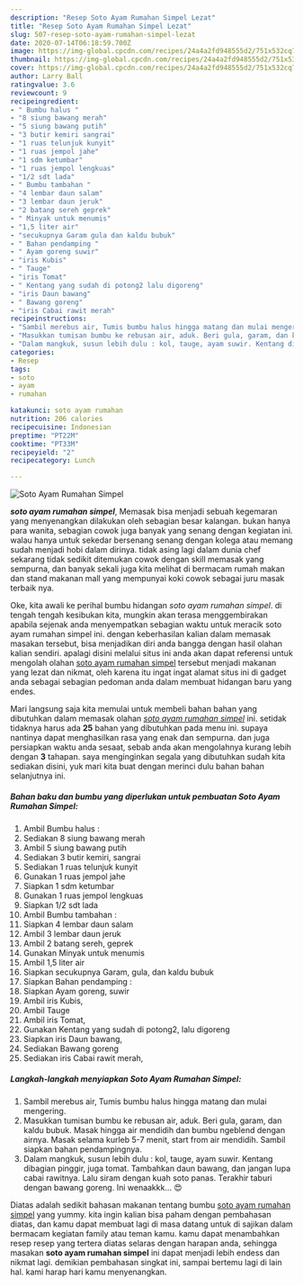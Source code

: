 ```yaml
---
description: "Resep Soto Ayam Rumahan Simpel Lezat"
title: "Resep Soto Ayam Rumahan Simpel Lezat"
slug: 507-resep-soto-ayam-rumahan-simpel-lezat
date: 2020-07-14T06:18:59.700Z
image: https://img-global.cpcdn.com/recipes/24a4a2fd948555d2/751x532cq70/soto-ayam-rumahan-simpel-foto-resep-utama.jpg
thumbnail: https://img-global.cpcdn.com/recipes/24a4a2fd948555d2/751x532cq70/soto-ayam-rumahan-simpel-foto-resep-utama.jpg
cover: https://img-global.cpcdn.com/recipes/24a4a2fd948555d2/751x532cq70/soto-ayam-rumahan-simpel-foto-resep-utama.jpg
author: Larry Ball
ratingvalue: 3.6
reviewcount: 9
recipeingredient:
- " Bumbu halus "
- "8 siung bawang merah"
- "5 siung bawang putih"
- "3 butir kemiri sangrai"
- "1 ruas telunjuk kunyit"
- "1 ruas jempol jahe"
- "1 sdm ketumbar"
- "1 ruas jempol lengkuas"
- "1/2 sdt lada"
- " Bumbu tambahan "
- "4 lembar daun salam"
- "3 lembar daun jeruk"
- "2 batang sereh geprek"
- " Minyak untuk menumis"
- "1,5 liter air"
- "secukupnya Garam gula dan kaldu bubuk"
- " Bahan pendamping "
- " Ayam goreng suwir"
- "iris Kubis"
- " Tauge"
- "iris Tomat"
- " Kentang yang sudah di potong2 lalu digoreng"
- "iris Daun bawang"
- " Bawang goreng"
- "iris Cabai rawit merah"
recipeinstructions:
- "Sambil merebus air, Tumis bumbu halus hingga matang dan mulai mengering."
- "Masukkan tumisan bumbu ke rebusan air, aduk. Beri gula, garam, dan kaldu bubuk. Masak hingga air mendidih dan bumbu ngeblend dengan airnya. Masak selama kurleb 5-7 menit, start from air mendidih. Sambil siapkan bahan pendampingnya."
- "Dalam mangkuk, susun lebih dulu : kol, tauge, ayam suwir. Kentang dibagian pinggir, juga tomat. Tambahkan daun bawang, dan jangan lupa cabai rawitnya. Lalu siram dengan kuah soto panas. Terakhir taburi dengan bawang goreng. Ini wenaakkk... 😍"
categories:
- Resep
tags:
- soto
- ayam
- rumahan

katakunci: soto ayam rumahan 
nutrition: 206 calories
recipecuisine: Indonesian
preptime: "PT22M"
cooktime: "PT33M"
recipeyield: "2"
recipecategory: Lunch

---
```



![Soto Ayam Rumahan Simpel](https://img-global.cpcdn.com/recipes/24a4a2fd948555d2/751x532cq70/soto-ayam-rumahan-simpel-foto-resep-utama.jpg)

<b><i>soto ayam rumahan simpel</i></b>, Memasak bisa menjadi sebuah kegemaran yang menyenangkan dilakukan oleh sebagian besar kalangan. bukan hanya para wanita, sebagian cowok juga banyak yang senang dengan kegiatan ini. walau hanya untuk sekedar bersenang senang dengan kolega atau memang sudah menjadi hobi dalam dirinya. tidak asing lagi dalam dunia chef sekarang tidak sedikit ditemukan cowok dengan skill memasak yang sempurna, dan banyak sekali juga kita melihat di bermacam rumah makan dan stand makanan mall yang mempunyai koki cowok sebagai juru masak terbaik nya.



Oke, kita awali ke perihal bumbu hidangan <i>soto ayam rumahan simpel</i>. di tengah tengah kesibukan kita, mungkin akan terasa menggembirakan apabila sejenak anda menyempatkan sebagian waktu untuk meracik soto ayam rumahan simpel ini. dengan keberhasilan kalian dalam memasak masakan tersebut, bisa menjadikan diri anda bangga dengan hasil olahan kalian sendiri. apalagi disini melalui situs ini anda akan dapat referensi untuk mengolah olahan <u>soto ayam rumahan simpel</u> tersebut menjadi makanan yang lezat dan nikmat, oleh karena itu ingat ingat alamat situs ini di gadget anda sebagai sebagian pedoman anda dalam membuat hidangan baru yang endes.


Mari langsung saja kita memulai untuk membeli bahan bahan yang dibutuhkan dalam memasak olahan <u><i>soto ayam rumahan simpel</i></u> ini. setidak tidaknya harus ada <b>25</b> bahan yang dibutuhkan pada menu ini. supaya nantinya dapat menghasilkan rasa yang enak dan sempurna. dan juga persiapkan waktu anda sesaat, sebab anda akan mengolahnya kurang lebih dengan <b>3</b> tahapan. saya menginginkan segala yang dibutuhkan sudah kita sediakan disini, yuk mari kita buat dengan merinci dulu bahan bahan selanjutnya ini.

<!--inarticleads1-->

##### Bahan baku dan bumbu yang diperlukan untuk pembuatan Soto Ayam Rumahan Simpel:

1. Ambil  Bumbu halus :
1. Sediakan 8 siung bawang merah
1. Ambil 5 siung bawang putih
1. Sediakan 3 butir kemiri, sangrai
1. Sediakan 1 ruas telunjuk kunyit
1. Gunakan 1 ruas jempol jahe
1. Siapkan 1 sdm ketumbar
1. Gunakan 1 ruas jempol lengkuas
1. Siapkan 1/2 sdt lada
1. Ambil  Bumbu tambahan :
1. Siapkan 4 lembar daun salam
1. Ambil 3 lembar daun jeruk
1. Ambil 2 batang sereh, geprek
1. Gunakan  Minyak untuk menumis
1. Ambil 1,5 liter air
1. Siapkan secukupnya Garam, gula, dan kaldu bubuk
1. Siapkan  Bahan pendamping :
1. Siapkan  Ayam goreng, suwir
1. Ambil iris Kubis,
1. Ambil  Tauge
1. Ambil iris Tomat,
1. Gunakan  Kentang yang sudah di potong2, lalu digoreng
1. Siapkan iris Daun bawang,
1. Sediakan  Bawang goreng
1. Sediakan iris Cabai rawit merah,




<!--inarticleads2-->

##### Langkah-langkah menyiapkan Soto Ayam Rumahan Simpel:

1. Sambil merebus air, Tumis bumbu halus hingga matang dan mulai mengering.
1. Masukkan tumisan bumbu ke rebusan air, aduk. Beri gula, garam, dan kaldu bubuk. Masak hingga air mendidih dan bumbu ngeblend dengan airnya. Masak selama kurleb 5-7 menit, start from air mendidih. Sambil siapkan bahan pendampingnya.
1. Dalam mangkuk, susun lebih dulu : kol, tauge, ayam suwir. Kentang dibagian pinggir, juga tomat. Tambahkan daun bawang, dan jangan lupa cabai rawitnya. Lalu siram dengan kuah soto panas. Terakhir taburi dengan bawang goreng. Ini wenaakkk... 😍




Diatas adalah sedikit bahasan makanan tentang bumbu <u>soto ayam rumahan simpel</u> yang yummy. kita ingin kalian bisa paham dengan pembahasan diatas, dan kamu dapat membuat lagi di masa datang untuk di sajikan dalam bermacam kegiatan family atau teman kamu. kamu dapat menambahkan resep resep yang tertera diatas selaras dengan harapan anda, sehingga masakan <b>soto ayam rumahan simpel</b> ini dapat menjadi lebih endess dan nikmat lagi. demikian pembahasan singkat ini, sampai bertemu lagi di lain hal. kami harap hari kamu menyenangkan.

